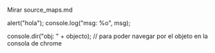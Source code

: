 Mirar source_maps.md


alert("hola");
console.log("msg: %o", msg);

console.dir("obj: " + objecto); // para poder navegar por el objeto en la consola de chrome
